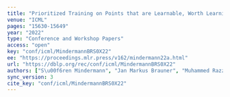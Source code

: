 ```yaml
---
title: "Prioritized Training on Points that are Learnable, Worth Learning, and not yet Learnt."
venue: "ICML"
pages: "15630-15649"
year: "2022"
type: "Conference and Workshop Papers"
access: "open"
key: "conf/icml/MindermannBRS0X22"
ee: "https://proceedings.mlr.press/v162/mindermann22a.html"
url: "https://dblp.org/rec/conf/icml/MindermannBRS0X22"
authors: ["S\u00f6ren Mindermann", "Jan Markus Brauner", "Muhammed Razzak", "Mrinank Sharma", "Andreas Kirsch", "Winnie Xu", "Benedikt H\u00f6ltgen", "Aidan N. Gomez", "Adrien Morisot", "Sebastian Farquhar", "Yarin Gal"]
sync_version: 3
cite_key: "conf/icml/MindermannBRS0X22"
---
```

